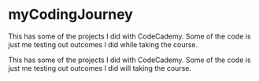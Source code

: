 # myCodingJourney
This has some of the projects I did with CodeCademy.  Some of the code is just me testing out outcomes I did while taking the course.

This has some of the projects I did with CodeCademy. Some of the code is just me testing out outcomes I did will taking the course.
